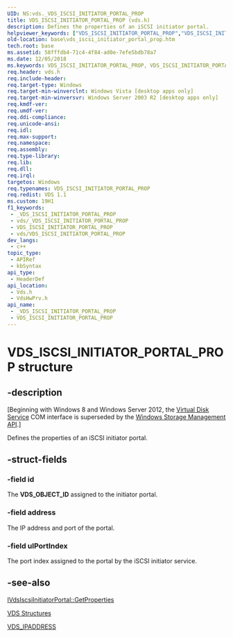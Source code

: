 ```yaml
---
UID: NS:vds._VDS_ISCSI_INITIATOR_PORTAL_PROP
title: VDS_ISCSI_INITIATOR_PORTAL_PROP (vds.h)
description: Defines the properties of an iSCSI initiator portal.
helpviewer_keywords: ["VDS_ISCSI_INITIATOR_PORTAL_PROP","VDS_ISCSI_INITIATOR_PORTAL_PROP structure [VDS]","_VDS_ISCSI_INITIATOR_PORTAL_PROP","base.vds_iscsi_initiator_portal_prop","vds/VDS_ISCSI_INITIATOR_PORTAL_PROP","vdshwprv/VDS_ISCSI_INITIATOR_PORTAL_PROP"]
old-location: base\vds_iscsi_initiator_portal_prop.htm
tech.root: base
ms.assetid: 58fffdb4-71c4-4f84-ad0e-7efe5bdb78a7
ms.date: 12/05/2018
ms.keywords: VDS_ISCSI_INITIATOR_PORTAL_PROP, VDS_ISCSI_INITIATOR_PORTAL_PROP structure [VDS], _VDS_ISCSI_INITIATOR_PORTAL_PROP, base.vds_iscsi_initiator_portal_prop, vds/VDS_ISCSI_INITIATOR_PORTAL_PROP, vdshwprv/VDS_ISCSI_INITIATOR_PORTAL_PROP
req.header: vds.h
req.include-header: 
req.target-type: Windows
req.target-min-winverclnt: Windows Vista [desktop apps only]
req.target-min-winversvr: Windows Server 2003 R2 [desktop apps only]
req.kmdf-ver: 
req.umdf-ver: 
req.ddi-compliance: 
req.unicode-ansi: 
req.idl: 
req.max-support: 
req.namespace: 
req.assembly: 
req.type-library: 
req.lib: 
req.dll: 
req.irql: 
targetos: Windows
req.typenames: VDS_ISCSI_INITIATOR_PORTAL_PROP
req.redist: VDS 1.1
ms.custom: 19H1
f1_keywords:
 - _VDS_ISCSI_INITIATOR_PORTAL_PROP
 - vds/_VDS_ISCSI_INITIATOR_PORTAL_PROP
 - VDS_ISCSI_INITIATOR_PORTAL_PROP
 - vds/VDS_ISCSI_INITIATOR_PORTAL_PROP
dev_langs:
 - c++
topic_type:
 - APIRef
 - kbSyntax
api_type:
 - HeaderDef
api_location:
 - Vds.h
 - VdsHwPrv.h
api_name:
 - _VDS_ISCSI_INITIATOR_PORTAL_PROP
 - VDS_ISCSI_INITIATOR_PORTAL_PROP
---
```


# VDS_ISCSI_INITIATOR_PORTAL_PROP structure


## -description

<p class="CCE_Message">[Beginning with Windows 8 and Windows Server 2012, the <a href="/windows/desktop/VDS/virtual-disk-service-portal">Virtual Disk Service</a> COM interface is superseded by the <a href="/previous-versions/windows/desktop/stormgmt/windows-storage-management-api-portal">Windows Storage Management API</a>.]

Defines the properties of an iSCSI initiator portal.

## -struct-fields

### -field id

The <b>VDS_OBJECT_ID</b> assigned to the initiator portal.

### -field address

The IP address and port of the portal.

### -field ulPortIndex

The port index assigned to the portal by the iSCSI initiator service.

## -see-also

<a href="/windows/desktop/api/vds/nf-vds-ivdsiscsiinitiatorportal-getproperties">IVdsIscsiInitiatorPortal::GetProperties</a>



<a href="/windows/desktop/VDS/vds-structures">VDS Structures</a>



<a href="/windows/desktop/api/vdshwprv/ns-vdshwprv-vds_ipaddress">VDS_IPADDRESS</a>

